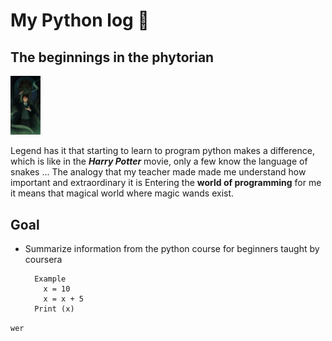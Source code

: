 # My Python log :notebook_with_decorative_cover:
## The beginnings in the phytorian

<img src="./imgs/slytherin_python.jpeg" width="48">

Legend has it that starting to learn to program python makes a difference, which is like in the **_Harry Potter_** movie, only a few know the language of snakes ... The analogy that my teacher made made me understand how important and extraordinary it is Entering the **world of programming** for me it means that magical world where magic wands exist.

## Goal 
- Summarize information from the python course for beginners taught by coursera
  
        Example 
          x = 10
          x = x + 5 
        Print (x)

`wer`


